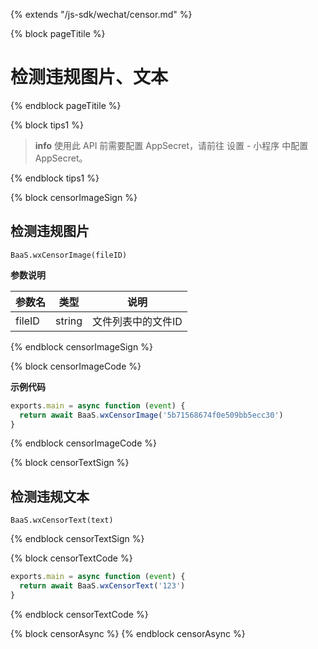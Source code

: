 {% extends "/js-sdk/wechat/censor.md" %}

{% block pageTitile %}
# 检测违规图片、文本
{% endblock pageTitile %}

{% block tips1 %}

> **info**
> 使用此 API 前需要配置 AppSecret，请前往 设置 - 小程序 中配置 AppSecret。

{% endblock tips1 %}


{% block censorImageSign %}

## 检测违规图片

`BaaS.wxCensorImage(fileID)`

**参数说明**

| 参数名   | 类型   | 说明     |
|----------|--------|----------|
| fileID | string | 文件列表中的文件ID |

{% endblock censorImageSign %}

{% block censorImageCode %}

**示例代码**
```javascript
exports.main = async function (event) {
  return await BaaS.wxCensorImage('5b71568674f0e509bb5ecc30')
}
```
{% endblock censorImageCode %}


{% block censorTextSign %}

## 检测违规文本

`BaaS.wxCensorText(text)`

{% endblock censorTextSign %}

{% block censorTextCode %}

```javascript
exports.main = async function (event) {
  return await BaaS.wxCensorText('123')
}
```

{% endblock censorTextCode %}

{% block censorAsync %}
{% endblock censorAsync %}
